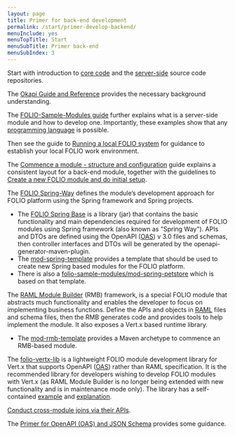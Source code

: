 ```yaml
---
layout: page
title: Primer for back-end development
permalink: /start/primer-develop-backend/
menuInclude: yes
menuTopTitle: Start
menuSubTitle: Primer back-end
menuSubIndex: 3
---
```


Start with introduction to [core code](/guides/#core-code)
and the [server-side](/source-code/#server-side) source code repositories.

The [Okapi Guide and Reference](https://github.com/folio-org/okapi/blob/master/doc/guide.md) provides the necessary background understanding.

The [FOLIO-Sample-Modules guide](https://github.com/folio-org/folio-sample-modules/blob/master/README.md) further explains what is a server-side module and how to develop one. Importantly, these examples show that any [programming language](/guides/any-programming-language) is possible.

Then see the guide to [Running a local FOLIO system](/guides/run-local-folio/) for guidance to establish your local FOLIO work environment.

The [Commence a module - structure and configuration](/guides/commence-a-module/) guide explains a consistent layout for a back-end module,
together with the guidelines to [Create a new FOLIO module and do initial setup](/guidelines/create-new-repo/).

The [FOLIO Spring-Way](/guides/spring-way) defines the module’s development approach for FOLIO platform using the Spring framework and Spring projects.
- The [FOLIO Spring Base](https://github.com/folio-org/folio-spring-base) is a library (jar) that contains the basic functionality and main dependencies required for development of FOLIO modules using Spring framework (also known as "Spring Way"). APIs and DTOs are defined using the OpenAPI ([OAS](/start/primer-oas/)) v 3.0 files and schemas, then controller interfaces and DTOs will be generated by the openapi-generator-maven-plugin.
- The [mod-spring-template](https://github.com/folio-org/mod-spring-template) provides a template that should be used to create new Spring based modules for the FOLIO platform.
- There is also a [folio-sample-modules/mod-spring-petstore](https://github.com/folio-org/folio-sample-modules/tree/master/mod-spring-petstore) which is based on that template.

The [RAML Module Builder](https://github.com/folio-org/raml-module-builder) (RMB) framework, is a special FOLIO module that abstracts much functionality and enables the developer to focus on implementing business functions. Define the APIs and objects in [RAML](/start/primer-raml/) files and schema files, then the RMB generates code and provides tools to help implement the module.
It also exposes a Vert.x based runtime library.
- The [mod-rmb-template](https://github.com/folio-org/mod-rmb-template) provides a Maven archetype to commence an RMB-based module.

The [folio-vertx-lib](https://github.com/folio-org/folio-vertx-lib) is a lightweight FOLIO module development library for Vert.x that supports OpenAPI ([OAS](/start/primer-oas/)) rather than RAML specification. It is the recommended library for developers wishing to develop FOLIO modules with Vert.x (as RAML Module Builder is no longer being extended with new functionality and is in maintenance mode only). The library has a self-contained [example](https://github.com/folio-org/folio-vertx-lib/tree/master/mod-example) and [explanation](https://github.com/folio-org/folio-vertx-lib#main-verticle).

[Conduct cross-module joins via their APIs](/guides/cross-module-joins/).

The [Primer for OpenAPI (OAS) and JSON Schema](/start/primer-oas/) provides some guidance.
